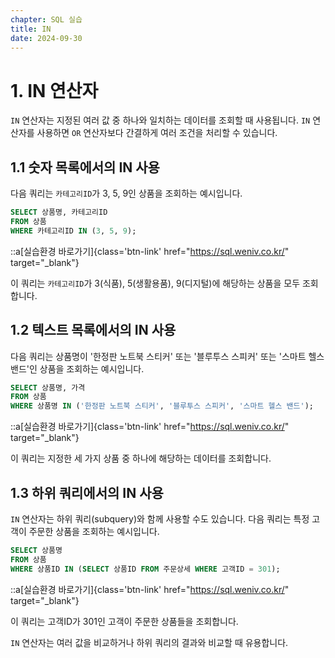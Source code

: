 ```yaml
---
chapter: SQL 실습
title: IN
date: 2024-09-30
---
```


# 1. IN 연산자

`IN` 연산자는 지정된 여러 값 중 하나와 일치하는 데이터를 조회할 때 사용됩니다. `IN` 연산자를 사용하면 `OR` 연산자보다 간결하게 여러 조건을 처리할 수 있습니다.

## 1.1 숫자 목록에서의 IN 사용

다음 쿼리는 `카테고리ID`가 3, 5, 9인 상품을 조회하는 예시입니다.

```sql
SELECT 상품명, 카테고리ID
FROM 상품
WHERE 카테고리ID IN (3, 5, 9);
```

::a[실습환경 바로가기]{class='btn-link' href="https://sql.weniv.co.kr/" target="_blank"}

이 쿼리는 `카테고리ID`가 3(식품), 5(생활용품), 9(디지털)에 해당하는 상품을 모두 조회합니다.

## 1.2 텍스트 목록에서의 IN 사용

다음 쿼리는 상품명이 '한정판 노트북 스티커' 또는 '블루투스 스피커' 또는 '스마트 헬스 밴드'인 상품을 조회하는 예시입니다.

```sql
SELECT 상품명, 가격
FROM 상품
WHERE 상품명 IN ('한정판 노트북 스티커', '블루투스 스피커', '스마트 헬스 밴드');
```

::a[실습환경 바로가기]{class='btn-link' href="https://sql.weniv.co.kr/" target="_blank"}

이 쿼리는 지정한 세 가지 상품 중 하나에 해당하는 데이터를 조회합니다.

## 1.3 하위 쿼리에서의 IN 사용

`IN` 연산자는 하위 쿼리(subquery)와 함께 사용할 수도 있습니다. 다음 쿼리는 특정 고객이 주문한 상품을 조회하는 예시입니다.

```sql
SELECT 상품명
FROM 상품
WHERE 상품ID IN (SELECT 상품ID FROM 주문상세 WHERE 고객ID = 301);
```

::a[실습환경 바로가기]{class='btn-link' href="https://sql.weniv.co.kr/" target="_blank"}

이 쿼리는 고객ID가 301인 고객이 주문한 상품들을 조회합니다.

`IN` 연산자는 여러 값을 비교하거나 하위 쿼리의 결과와 비교할 때 유용합니다.